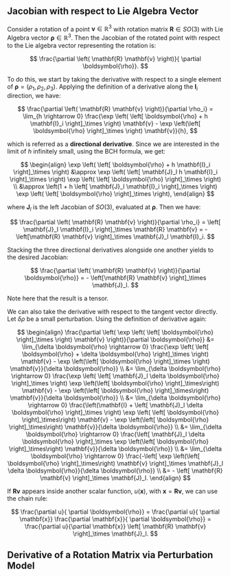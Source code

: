 ## Jacobian with respect to Lie Algebra Vector

Consider a rotation of a point $\mathbf{v} \in \mathbb{R}^3$ with rotation matrix $\mathbf{R} \in SO(3)$ with Lie Algebra vector $\boldsymbol{\rho} \in \mathbb{R}^3$. Then the Jacobian of the rotated point with respect to the Lie algebra vector representing the rotation is:

$$
\frac{\partial \left( \mathbf{R} \mathbf{v} \right)}{ \partial \boldsymbol{\rho}}.
$$

To do this, we start by taking the derivative with respect to a single element of $\boldsymbol{\rho} = \left( \rho_1, \rho_2, \rho_3 \right)$. Applying the definition of a derivative along the $\mathbf{I}_i$ direction, we have:

$$
\frac{\partial \left( \mathbf{R} \mathbf{v} \right)}{\partial \rho_i} = \lim_{h \rightarrow 0} \frac{\exp \left( \left[ \boldsymbol{\rho} + h \mathbf{I}_i \right]_\times \right) \mathbf{v} - \exp \left(\left[ \boldsymbol{\rho} \right]_\times \right) \mathbf{v}}{h},
$$

which is referred as a **directional derivative**. Since we are interested in the limit of $h$ infinitely small, using the BCH formula, we get:

$$
\begin{align}
\exp \left( \left[ \boldsymbol{\rho} + h \mathbf{I}_i \right]_\times \right) &\approx \exp \left( \left[ \mathbf{J}_l h \mathbf{I}_i \right]_\times \right) \exp \left( \left[ \boldsymbol{\rho} \right]_\times \right) \\
&\approx \left(1 + h \left[ \mathbf{J}_l \mathbf{I}_i \right]_\times \right) \exp \left( \left[ \boldsymbol{\rho} \right]_\times \right),
\end{align}
$$

where $\mathbf{J}_l$ is the left Jacobian of $SO(3)$, evaluated at $\boldsymbol{\rho}$.  Then we have:

$$
\frac{\partial \left( \mathbf{R} \mathbf{v} \right)}{\partial \rho_i} = \left[ \mathbf{J}_l \mathbf{I}_i \right]_\times \mathbf{R} \mathbf{v} = - \left[\mathbf{R} \mathbf{v} \right]_\times \mathbf{J}_l \mathbf{I}_i.
$$

Stacking the three directional derivatives alongside one another yields to the desired Jacobian:

$$
\frac{\partial \left( \mathbf{R} \mathbf{v} \right)}{\partial \boldsymbol{\rho}} = - \left[\mathbf{R} \mathbf{v} \right]_\times \mathbf{J}_l.
$$

Note here that the result is a tensor. 

We can also take the derivative with respect to the tangent vector directly. Let $\delta \rho$ be a small perturbation. Using the definition of derivative again:

$$
\begin{align}
\frac{\partial \left( \exp \left( \left[ \boldsymbol{\rho} \right]_\times \right) \mathbf{v} \right)}{\partial \boldsymbol{\rho}} &= \lim_{\delta \boldsymbol{\rho} \rightarrow 0} 
\frac{\exp \left( \left[ \boldsymbol{\rho} + \delta \boldsymbol{\rho} \right]_\times \right) \mathbf{v} - \exp \left(\left[ \boldsymbol{\rho} \right]_\times \right) \mathbf{v}}{\delta \boldsymbol{\rho}} \\
&= \lim_{\delta \boldsymbol{\rho} \rightarrow 0} 
\frac{\exp \left( \left[ \mathbf{J}_l \delta \boldsymbol{\rho} \right]_\times \right) \exp \left(\left[ \boldsymbol{\rho} \right]_\times\right) \mathbf{v} - \exp \left(\left[ \boldsymbol{\rho} \right]_\times\right) \mathbf{v}}{\delta \boldsymbol{\rho}} \\
&= \lim_{\delta \boldsymbol{\rho} \rightarrow 0} 
\frac{\left(\mathbf{I} + \left[ \mathbf{J}_l \delta \boldsymbol{\rho} \right]_\times \right) \exp \left( \left[ \boldsymbol{\rho} \right]_\times\right) \mathbf{v} - \exp \left(\left[ \boldsymbol{\rho} \right]_\times\right) \mathbf{v}}{\delta \boldsymbol{\rho}} \\
&= \lim_{\delta \boldsymbol{\rho} \rightarrow 0} 
\frac{\left[ \mathbf{J}_l \delta \boldsymbol{\rho} \right]_\times  \exp \left(\left[ \boldsymbol{\rho} \right]_\times\right) \mathbf{v}}{\delta \boldsymbol{\rho}} \\
&= \lim_{\delta \boldsymbol{\rho} \rightarrow 0} 
\frac{-\left[ \exp \left(\left[ \boldsymbol{\rho} \right]_\times\right) \mathbf{v} \right]_\times \mathbf{J}_l \delta \boldsymbol{\rho}}{\delta \boldsymbol{\rho}} \\
&= - \left[ \mathbf{R} \mathbf{v} \right]_\times \mathbf{J}_l.
\end{align}
$$

If $\mathbf{R} \mathbf{v}$ appears inside another scalar function, $u(\mathbf{x})$, with $\mathbf{x} = \mathbf{R} \mathbf{v}$, we can use the chain rule:

$$
\frac{\partial u}{ \partial \boldsymbol{\rho}} = 
\frac{\partial u}{ \partial \mathbf{x}} 
\frac{\partial \mathbf{x}}{ \partial \boldsymbol{\rho}}
= \frac{\partial u}{\partial \mathbf{x}} 
\left[ \mathbf{R} \mathbf{v} \right]_\times \mathbf{J}_l.
$$



## Derivative of a Rotation Matrix via Perturbation Model




<!-- ## Derivative of a Rotation Matrix

Given a rotation vector $\boldsymbol{\rho} = \theta \hat{\mathbf{e}}$, we have formulated Rodrigues' formula previously as follows:

$$
\begin{align}
\mathbf{R}(\boldsymbol{\rho}) = \mathbf{R}(\hat{\mathbf{e}}, \theta)  &= \mathbf{e}^{\left[ \boldsymbol{\rho} \right]_\times} = \mathbf{I} + \sin \theta \left[ \hat{\mathbf{e}} \right]_\times + \left(1 - \cos \theta \right) \left[ \hat{\mathbf{e}} \right]^2_\times \\
&= \mathbf{I} + \frac{\sin \theta}{\theta} \left[ \boldsymbol{\rho} \right]_\times + \frac{1 - \cos \theta}{\theta^2} \left[ \boldsymbol{\rho} \right]^2_\times.
\end{align}
$$

Derivative of a rotation matrix with respect to a variable of interest (whether it is time or a rotation vector component, $\rho_1$ etc.) can be expressed as:

$$
\frac{\partial}{\partial x} \mathbf{R}(\boldsymbol{\rho}) = \left[ \mathbf{J} \frac{\partial \boldsymbol{\rho}}{\partial x} \right]_\times \mathbf{R}(\boldsymbol{\rho}),
$$

where $\mathbf{J}$ is the Jacobian matrix that is derived from the $SE(3)$ exponential map matrix:

$$
\mathbf{J} = \mathbf{I} + \frac{1 - \cos \theta}{\theta^2} \left[ \boldsymbol{\rho} \right]_\times + \frac{\theta - \sin \theta}{\theta^3} \left[ \boldsymbol{\rho} \right]^2_\times.
$$ -->